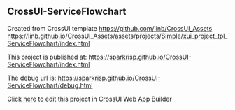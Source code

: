 ## CrossUI-ServiceFlowchart
Created from CrossUI template https://github.com/linb/CrossUI_Assets
                                                     https://linb.github.io/CrossUI_Assets/assets/projects/Simple/xui_project_tpl_ServiceFlowchart/index.html

This project is published at: https://sparkrisp.github.io/CrossUI-ServiceFlowchart/index.html

The debug url is: https://sparkrisp.github.io/CrossUI-ServiceFlowchart/debug.html

Click [here](https://crossui.com/RADGithub/#!from=github&owner=sparkrisp&repo=CrossUI-ServiceFlowchart) to edit this project in CrossUI Web App Builder
